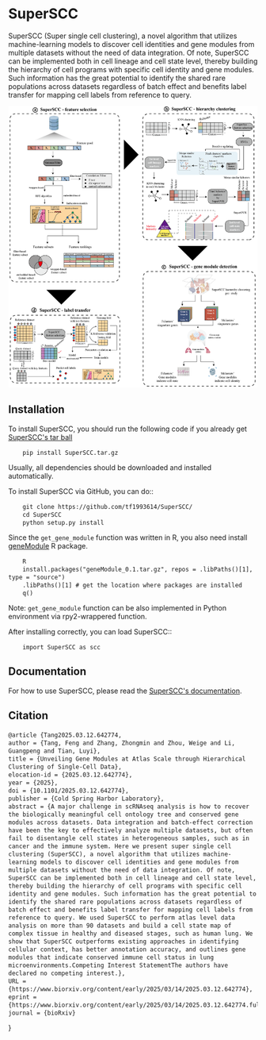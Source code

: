 # SuperSCC

SuperSCC (Super single cell clustering), a novel algorithm that utilizes machine-learning models to discover cell identities and gene modules from multiple datasets without the need of data integration. Of note, SuperSCC can be implemented both in cell lineage and cell state level, thereby building the hierarchy of cell programs with specific cell identity and gene modules. Such information has the great potential to identify the shared rare populations across datasets regardless of batch effect and benefits label transfer for mapping cell labels from reference to query. 

![img](https://github.com/tf1993614/SuperSCC/blob/main/img/workflow.png)

## Installation

To install SuperSCC, you should run the following code if you already get [SuperSCC's tar ball](https://github.com/tf1993614/SuperSCC/tree/main/dist)

        pip install SuperSCC.tar.gz

Usually, all dependencies should be downloaded and installed automatically. 

To install SuperSCC via GitHub, you can do::

        git clone https://github.com/tf1993614/SuperSCC/
        cd SuperSCC
        python setup.py install

Since the `get_gene_module` function was written in R, you also need install [geneModule](https://github.com/tf1993614/SuperSCC/tree/main/geneModule) R package.

        R
        install.packages("geneModule_0.1.tar.gz", repos = .libPaths()[1], type = "source")
        .libPaths()[1] # get the location where packages are installed
        q()

Note: `get_gene_module` function can be also implemented in Python environment via rpy2-wrappered function.

After installing correctly, you can load SuperSCC::

        import SuperSCC as scc

## Documentation

For how to use SuperSCC, please read the [SuperSCC's documentation](https://superscc.readthedocs.io/en/latest/index.html).

## Citation

	@article {Tang2025.03.12.642774,
	author = {Tang, Feng and Zhang, Zhongmin and Zhou, Weige and Li, Guangpeng and Tian, Luyi},
	title = {Unveiling Gene Modules at Atlas Scale through Hierarchical Clustering of Single-Cell Data},
	elocation-id = {2025.03.12.642774},
	year = {2025},
	doi = {10.1101/2025.03.12.642774},
	publisher = {Cold Spring Harbor Laboratory},
	abstract = {A major challenge in scRNAseq analysis is how to recover the biologically meaningful cell ontology tree and conserved gene modules across datasets. Data integration and batch-effect correction have been the key to effectively analyze multiple datasets, but often fail to disentangle cell states in heterogeneous samples, such as in cancer and the immune system. Here we present super single cell clustering (SuperSCC), a novel algorithm that utilizes machine-learning models to discover cell identities and gene modules from multiple datasets without the need of data integration. Of note, SuperSCC can be implemented both in cell lineage and cell state level, thereby building the hierarchy of cell programs with specific cell identity and gene modules. Such information has the great potential to identify the shared rare populations across datasets regardless of batch effect and benefits label transfer for mapping cell labels from reference to query. We used SuperSCC to perform atlas level data analysis on more than 90 datasets and build a cell state map of complex tissue in healthy and diseased stages, such as human lung. We show that SuperSCC outperforms existing approaches in identifying cellular context, has better annotation accuracy, and outlines gene modules that indicate conserved immune cell status in lung microenvironments.Competing Interest StatementThe authors have declared no competing interest.},
	URL = {https://www.biorxiv.org/content/early/2025/03/14/2025.03.12.642774},
	eprint = {https://www.biorxiv.org/content/early/2025/03/14/2025.03.12.642774.full.pdf},
	journal = {bioRxiv}
}

